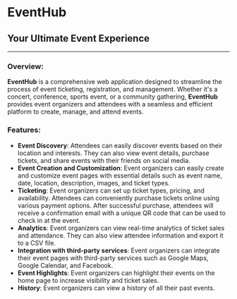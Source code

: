 # EventHub
## Your Ultimate Event Experience
---
### Overview:
__EventHub__ is a comprehensive web application designed to streamline the process of event ticketing, registration, and management. Whether it's a concert, conference, sports event, or a community gathering, __EventHub__ provides event organizers and attendees with a seamless and efficient platform to create, manage, and attend events.

### Features:
* __Event Discovery__: Attendees can easily discover events based on their location and interests. They can also view event details, purchase tickets, and share events with their friends on social media.
* __Event Creation and Customization__: Event organizers can easily create and customize event pages with essential details such as event name, date, location, description, images, and ticket types.
* __Ticketing__: Event organizers can set up ticket types, pricing, and availability. Attendees can conveniently purchase tickets online using various payment options. After successful purchase, attendees will receive a confirmation email with a unique QR code that can be used to check in at the event.
* __Analytics__: Event organizers can view real-time analytics of ticket sales and attendance. They can also view attendee information and export it to a CSV file.
* __Integration with third-party services__: Event organizers can integrate their event pages with third-party services such as Google Maps, Google Calendar, and Facebook.
* __Event Highlights__: Event organizers can highlight their events on the home page to increase visibility and ticket sales.
* __History__: Event organizers can view a history of all their past events.